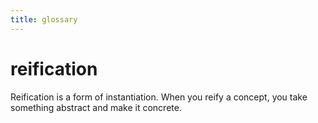 ```yaml
---
title: glossary
---
```


# reification
Reification is a form of instantiation. When you reify a concept, you take something abstract and make it concrete. 
